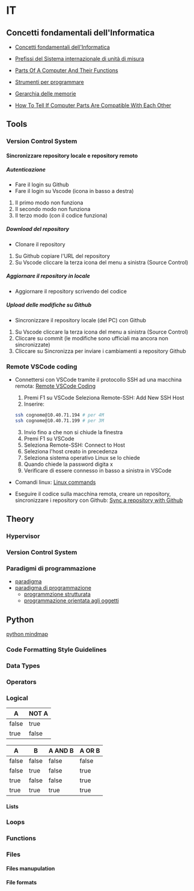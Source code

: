 # IT

## Concetti fondamentali dell'Informatica
- [Concetti fondamentali dell'Informatica](http://aptiva.v2.cs.unibo.it/wiki/index.php%3Ftitle=Concetti_fondamentali_dell'Informatica.html)

- [Prefissi del Sistema internazionale di unità di misura](https://it.wikipedia.org/wiki/Prefissi_del_Sistema_internazionale_di_unit%C3%A0_di_misura)

- [Parts Of A Computer And Their Functions](https://computerinfobits.com/parts-of-computer-and-their-functions/)

- [Strumenti per programmare](https://github.com/angelogalantiscuola/IT/blob/main/tools/tools.md)

- [Gerarchia delle memorie](https://th.bing.com/th/id/R.befeae88098d8d4f0f7d5a6069a20e7d?rik=1WQkP4uim3uZBw&riu=http%3a%2f%2fimages.bit-tech.net%2fcontent_images%2f2007%2f11%2fthe_secrets_of_pc_memory_part_1%2fhei.png&ehk=oAS488UsirPOo8bn%2brT974td4kAI04h5%2brlKxDHwV5U%3d&risl=&pid=ImgRaw&r=0)

- [How To Tell If Computer Parts Are Compatible With Each Other](https://computerinfobits.com/how-to-tell-if-computer-parts-are-compatible/)


## Tools


### Version Control System
#### Sincronizzare repository locale e repository remoto

##### Autenticazione
- Fare il login su Github
- Fare il login su Vscode (icona in basso a destra)
1. Il primo modo non funziona
2. Il secondo modo non funziona
3. Il terzo modo (con il codice funziona)

##### Download del repository
- Clonare il repository 
1. Su Github copiare l'URL del repository
2. Su Vscode cliccare la terza icona del menu a sinistra (Source Control)

##### Aggiornare il repository in locale
- Aggiornare il repository scrivendo del codice 

##### Upload delle modifiche su Github
- Sincronizzare il repository locale (del PC) con Github
1. Su Vscode cliccare la terza icona del menu a sinistra (Source Control)
2. Cliccare su commit (le modifiche sono ufficiali ma ancora non sincronizzate)
3. Cliccare su Sincronizza per inviare i cambiamenti a repository Github



### Remote VSCode coding
- Connettersi con VSCode tramite il protocollo SSH ad una macchina remota:
[Remote VSCode Coding](https://docs.google.com/document/d/1Hj421cgJWSpHDKt7EvSvzY98OCbt7lCXVqEd5uTHEic/edit?usp=sharing)
  1. Premi F1 su VSCode
  Seleziona Remote-SSH: Add New SSH Host
  2. Inserire:
  ``` bash
  ssh cognome@10.40.71.194 # per 4M
  ssh cognome@10.40.71.199 # per 3M
  ```
  3. Invio fino a che non si chiude la finestra
  4. Premi F1 su VSCode
  5. Seleziona Remote-SSH: Connect to Host
  6. Seleziona l'host creato in precedenza
  7. Seleziona sistema operativo Linux se lo chiede
  8. Quando chiede la password digita x
  9. Verificare di essere connesso in basso a sinistra in VSCode

- Comandi linux:
[Linux commands](https://docs.google.com/document/d/1u4588J1EoBhTUW47ElZJBVZg-SvuUbf_xVKA3qQOmyI/edit?usp=sharing)
- Eseguire il codice sulla macchina remota, creare un repository, sincronizzare i repository con Github:
[Sync a repository with Github](https://docs.google.com/document/d/1VSPMp390ovSXxyrg4O-Z2Uw_wgZ9vl-5woab78Ub05A/edit?usp=sharing)

## Theory

### Hypervisor

### Version Control System

### Paradigmi di programmazione
- [paradigma](https://it.wikipedia.org/wiki/Paradigma)
- [paradigma di programmazione](https://it.wikipedia.org/wiki/Paradigma_di_programmazione)
  - [programmzione strutturata](https://it.wikipedia.org/wiki/Programmazione_strutturata)
  - [programmazione orientata agli oggetti](https://it.wikipedia.org/wiki/Programmazione_strutturata)

## Python
[python mindmap](python_mindmap.md)


### Code Formatting Style Guidelines

### Data Types

### Operators

### Logical

| A     | NOT A |
|-------|-------|
| false | true  |
| true  | false |

| A     | B     | A AND B | A OR B |
|-------|-------|---------|--------|
| false | false | false   | false  |
| false | true  | false   | true   |
| true  | false | false   | true   |
| true  | true  | true    | true   |

#### Lists

### Loops

### Functions

### Files

#### Files manupulation
#### File formats
